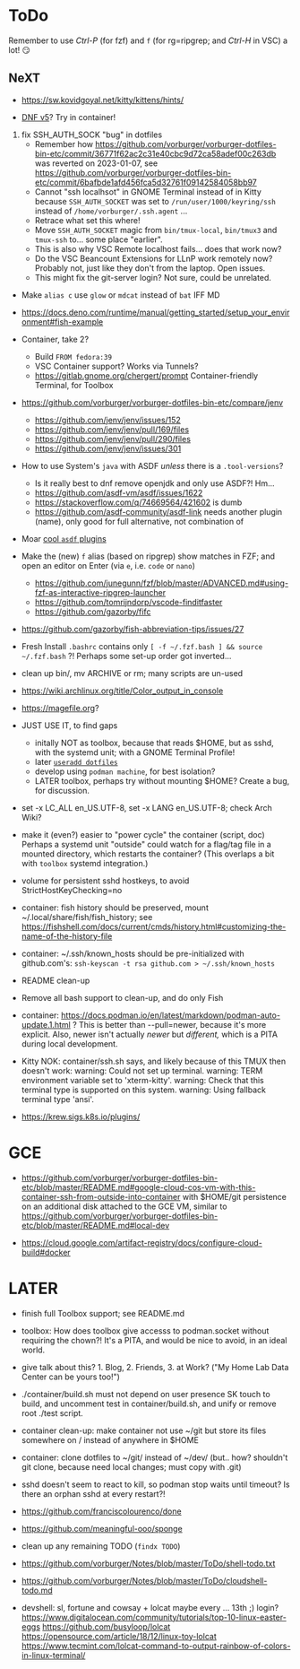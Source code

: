 # ToDo

Remember to use _Ctrl-P_ (for fzf) and `f` (for rg=ripgrep; and _Ctrl-H_ in VSC) a lot! 😏

## NeXT

- https://sw.kovidgoyal.net/kitty/kittens/hints/

- [DNF v5](https://www.zdnet.com/google-amp/article/how-to-install-dnf5-on-fedora-39-for-faster-application-installation-and-management/)? Try in container!

1. fix SSH_AUTH_SOCK "bug" in dotfiles
   - Remember how https://github.com/vorburger/vorburger-dotfiles-bin-etc/commit/36771f62ac2c31e40cbc9d72ca58adef00c263db
     was reverted on 2023-01-07, see https://github.com/vorburger/vorburger-dotfiles-bin-etc/commit/6bafbde1afd456fca5d32761f09142584058bb97
   - Cannot "ssh localhsot" in GNOME Terminal instead of in Kitty
     because `SSH_AUTH_SOCKET` was set to `/run/user/1000/keyring/ssh` instead of `/home/vorburger/.ssh.agent` ...
   - Retrace what set this where!
   - Move `SSH_AUTH_SOCKET` magic from `bin/tmux-local`, `bin/tmux3` and `tmux-ssh` to... some place "earlier".
   - This is also why VSC Remote localhost fails... does that work now?
   - Do the VSC Beancount Extensions for LLnP work remotely now? Probably not, just like they don't from the laptop. Open issues.
   - This might fix the git-server login? Not sure, could be unrelated.

- Make `alias c` use `glow` or `mdcat` instead of `bat` IFF MD

- https://docs.deno.com/runtime/manual/getting_started/setup_your_environment#fish-example

- Container, take 2?
  - Build `FROM fedora:39`
  - VSC Container support? Works via Tunnels?
  - https://gitlab.gnome.org/chergert/prompt Container-friendly Terminal, for Toolbox

- https://github.com/vorburger/vorburger-dotfiles-bin-etc/compare/jenv
  - https://github.com/jenv/jenv/issues/152
  - https://github.com/jenv/jenv/pull/169/files
  - https://github.com/jenv/jenv/pull/290/files
  - https://github.com/jenv/jenv/issues/301

- How to use System's `java` with ASDF _unless_ there is a `.tool-versions`?
  - Is it really best to dnf remove openjdk and only use ASDF?! Hm...
  - https://github.com/asdf-vm/asdf/issues/1622
  - https://stackoverflow.com/q/74669564/421602 is dumb
  - https://github.com/asdf-community/asdf-link needs another plugin (name), only good for full alternative, not combination of

- Moar [cool `asdf` plugins](https://github.com/asdf-vm/asdf-plugins?tab=readme-ov-file#plugin-list)

- Make the (new) `f` alias (based on ripgrep) show matches in FZF; and open an editor on Enter (via `e`, i.e. `code` or `nano`)
  - https://github.com/junegunn/fzf/blob/master/ADVANCED.md#using-fzf-as-interactive-ripgrep-launcher
  - https://github.com/tomrijndorp/vscode-finditfaster
  - https://github.com/gazorby/fifc

- https://github.com/gazorby/fish-abbreviation-tips/issues/27

- Fresh Install `.bashrc` contains only `[ -f ~/.fzf.bash ] && source ~/.fzf.bash` ?! Perhaps some set-up order got inverted...

- clean up bin/, mv ARCHIVE or rm; many scripts are un-used

- https://wiki.archlinux.org/title/Color_output_in_console

- https://magefile.org?

- JUST USE IT, to find gaps
  - initally NOT as toolbox, because that reads $HOME, but as sshd, with the systemd unit; with a GNOME Terminal Profile!
  - later [`useradd dotfiles`](https://github.com/vorburger/vorburger-dotfiles-bin-etc#fedora-based-container-with-ssh)
  - develop using `podman machine`, for best isolation?
  - LATER toolbox, perhaps try without mounting $HOME? Create a bug, for discussion.

- set -x LC_ALL en_US.UTF-8, set -x LANG en_US.UTF-8; check Arch Wiki?

- make it (even?) easier to "power cycle" the container (script, doc)
  Perhaps a systemd unit "outside" could watch for a flag/tag file in a mounted directory,
  which restarts the container? (This overlaps a bit with `toolbox` systemd integration.)

- volume for persistent sshd hostkeys, to avoid StrictHostKeyChecking=no

- container: fish history should be preserved, mount ~/.local/share/fish/fish_history; see
  https://fishshell.com/docs/current/cmds/history.html#customizing-the-name-of-the-history-file

- container: ~/.ssh/known_hosts should be pre-initialized with github.com's:
  `ssh-keyscan -t rsa github.com > ~/.ssh/known_hosts`

- README clean-up

- Remove all bash support to clean-up, and do only Fish

- container: https://docs.podman.io/en/latest/markdown/podman-auto-update.1.html ?
  This is better than --pull=newer, because it's more explicit. Also, newer isn't actually _newer_ but _different,_ which is a PITA during local development.

- Kitty NOK: container/ssh.sh says, and likely because of this TMUX then doesn't work:
    warning: Could not set up terminal.
    warning: TERM environment variable set to 'xterm-kitty'.
    warning: Check that this terminal type is supported on this system.
    warning: Using fallback terminal type 'ansi'.

- https://krew.sigs.k8s.io/plugins/

# GCE

- https://github.com/vorburger/vorburger-dotfiles-bin-etc/blob/master/README.md#google-cloud-cos-vm-with-this-container-ssh-from-outside-into-container
  with $HOME/git persistence on an additional disk attached to the GCE VM,
  similar to https://github.com/vorburger/vorburger-dotfiles-bin-etc/blob/master/README.md#local-dev

- https://cloud.google.com/artifact-registry/docs/configure-cloud-build#docker

# LATER

- finish full Toolbox support; see README.md
- toolbox: How does toolbox give accesss to podman.socket without requiring the chown?! It's a PITA, and would be nice to avoid, in an ideal world.

- give talk about this? 1. Blog,  2. Friends,  3. at Work? ("My Home Lab Data Center can be yours too!")
- ./container/build.sh must not depend on user presence SK touch to build,
  and uncomment test in container/build.sh, and unify or remove root ./test script.

- container clean-up: make container not use ~/git but store its files somewhere on / instead of anywhere in $HOME
- container: clone dotfiles to ~/git/ instead of ~/dev/ (but.. how? shouldn't git clone, because need local changes; must copy with .git)

- sshd doesn't seem to react to kill, so podman stop waits until timeout?
  Is there an orphan sshd at every restart?!

- https://github.com/franciscolourenco/done

- https://github.com/meaningful-ooo/sponge

- clean up any remaining TODO (`findx TODO`)

- https://github.com/vorburger/Notes/blob/master/ToDo/shell-todo.txt

- https://github.com/vorburger/Notes/blob/master/ToDo/cloudshell-todo.md

- devshell: sl, fortune and cowsay + lolcat
  maybe every ... 13th ;) login?
  https://www.digitalocean.com/community/tutorials/top-10-linux-easter-eggs
  https://github.com/busyloop/lolcat
  https://opensource.com/article/18/12/linux-toy-lolcat
  https://www.tecmint.com/lolcat-command-to-output-rainbow-of-colors-in-linux-terminal/
